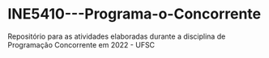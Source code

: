 # INE5410---Programa-o-Concorrente
Repositório para as atividades elaboradas durante a disciplina de Programação Concorrente em 2022 - UFSC
